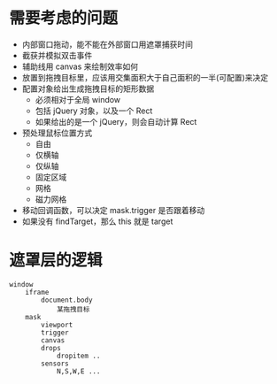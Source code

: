 # 需要考虑的问题

- 内部窗口拖动，能不能在外部窗口用遮罩捕获时间
- 截获并模拟双击事件
- 辅助线用 canvas 来绘制效率如何
- 放置到拖拽目标里，应该用交集面积大于自己面积的一半(可配置)来决定
- 配置对象给出生成拖拽目标的矩形数据
    + 必须相对于全局 window
    + 包括 jQuery 对象，以及一个 Rect
    + 如果给出的是一个 jQuery，则会自动计算 Rect
- 预处理鼠标位置方式
    + 自由
    + 仅横轴
    + 仅纵轴
    + 固定区域
    + 网格
    + 磁力网格
- 移动回调函数，可以决定 mask.trigger 是否跟着移动 
- 如果没有 findTarget，那么 this 就是 target

# 遮罩层的逻辑

```
window
    iframe
        document.body
            某拖拽目标
    mask
        viewport
        trigger
        canvas
        drops
            dropitem ..
        sensors
            N,S,W,E ...
        
```

